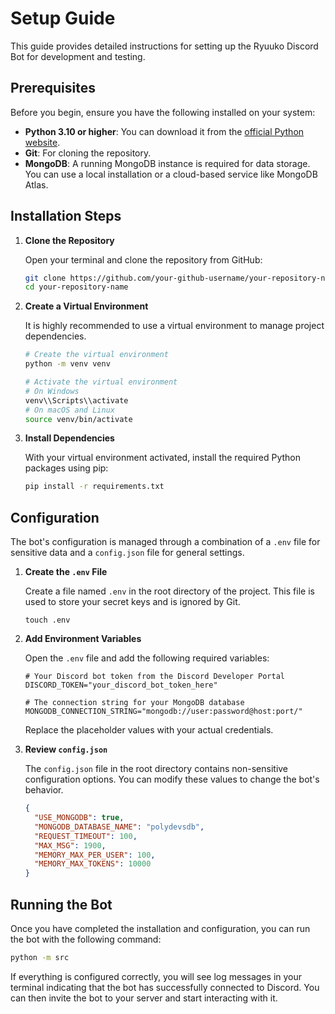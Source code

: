 # Setup Guide

This guide provides detailed instructions for setting up the Ryuuko Discord Bot for development and testing.

## Prerequisites

Before you begin, ensure you have the following installed on your system:

-   **Python 3.10 or higher**: You can download it from the [official Python website](https://www.python.org/downloads/).
-   **Git**: For cloning the repository.
-   **MongoDB**: A running MongoDB instance is required for data storage. You can use a local installation or a cloud-based service like MongoDB Atlas.

## Installation Steps

1.  **Clone the Repository**

    Open your terminal and clone the repository from GitHub:
    ```bash
    git clone https://github.com/your-github-username/your-repository-name.git
    cd your-repository-name
    ```

2.  **Create a Virtual Environment**

    It is highly recommended to use a virtual environment to manage project dependencies.
    ```bash
    # Create the virtual environment
    python -m venv venv

    # Activate the virtual environment
    # On Windows
    venv\\Scripts\\activate
    # On macOS and Linux
    source venv/bin/activate
    ```

3.  **Install Dependencies**

    With your virtual environment activated, install the required Python packages using pip:
    ```bash
    pip install -r requirements.txt
    ```

## Configuration

The bot's configuration is managed through a combination of a `.env` file for sensitive data and a `config.json` file for general settings.

1.  **Create the `.env` File**

    Create a file named `.env` in the root directory of the project. This file is used to store your secret keys and is ignored by Git.

    ```
    touch .env
    ```

2.  **Add Environment Variables**

    Open the `.env` file and add the following required variables:

    ```env
    # Your Discord bot token from the Discord Developer Portal
    DISCORD_TOKEN="your_discord_bot_token_here"

    # The connection string for your MongoDB database
    MONGODB_CONNECTION_STRING="mongodb://user:password@host:port/"
    ```

    Replace the placeholder values with your actual credentials.

3.  **Review `config.json`**

    The `config.json` file in the root directory contains non-sensitive configuration options. You can modify these values to change the bot's behavior.

    ```json
    {
      "USE_MONGODB": true,
      "MONGODB_DATABASE_NAME": "polydevsdb",
      "REQUEST_TIMEOUT": 100,
      "MAX_MSG": 1900,
      "MEMORY_MAX_PER_USER": 100,
      "MEMORY_MAX_TOKENS": 10000
    }
    ```

## Running the Bot

Once you have completed the installation and configuration, you can run the bot with the following command:

```bash
python -m src
```

If everything is configured correctly, you will see log messages in your terminal indicating that the bot has successfully connected to Discord. You can then invite the bot to your server and start interacting with it.